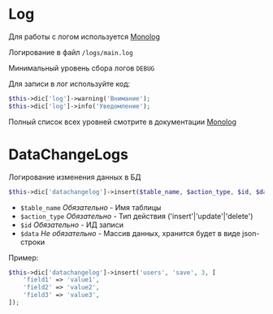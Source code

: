 # Log
Для работы с логом используется [Monolog](https://seldaek.github.io/monolog/)

Логирование в файл `/logs/main.log`

Минимальный уровень сбора логов `DEBUG`

Для записи в лог используйте код:
```php
$this->dic['log']->warning('Внимание');
$this->dic['log']->info('Уведомление');
```
Полный список всех уровней смотрите в документации [Monolog](https://github.com/Seldaek/monolog/blob/HEAD/doc/01-usage.md#log-levels)

# DataChangeLogs
Логирование изменения данных в БД
```php
$this->dic['datachangelog']->insert($table_name, $action_type, $id, $data = []);
```
- `$table_name` *Обязательно* - Имя таблицы
- `$action_type` *Обязательно* - Тип действия ('insert'|'update'|'delete')
- `$id` *Обязательно* - ИД записи
- `$data` *Не обязательно* - Массив данных, хранится будет в виде json-строки

Пример:
```php
$this->dic['datachangelog']->insert('users', 'save', 3, [
    'field1' => 'value1',
    'field2' => 'value2',
    'field3' => 'value3',
]);
```